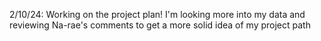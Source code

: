 2/10/24: Working on the project plan! I'm looking more into my data and reviewing Na-rae's comments to get a more solid idea of my project path